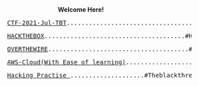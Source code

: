 <html>
  <body>
   <center> <b>Welcome Here! </b> </center>
   <pre>          <a href="https://theblackthreat.github.io/CTF/AT-CTF-2021-TBT">CTF-2021-Jul-TBT</a>......................................#CTF #Theblackthreat #CTF2021</pre>  
      <pre>          <a href="https://app.hackthebox.eu/profile/256893">HACKTHEBOX</a>......................................#Hackthebox #Theblackthreat #Machine #root</pre> 
    <pre>          <a href="https://theblackthreat.github.io/CTF/Overthewire_bandit">OVERTHEWIRE</a>......................................#overthewire #Theblackthreat #ssh #root</pre> 
    <pre>          <a href="https://github.com/theblackthreat/AWS-console">AWS-Cloud(With Ease of learning)</a>...................# #Theblackthreat #aws #cloud #app</pre>
    <pre>          <a href="https://theblackthreat-vuldev.herokuapp.com/login.php">Hacking Practise </a>....................#Theblackthreat #Vulnerable #Hacking #training</pre>
  </body>
</html>














